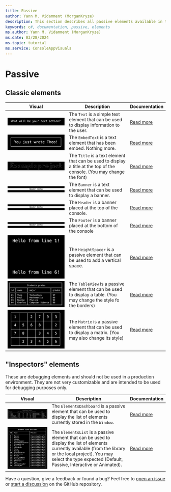 ```yaml
---
title: Passive
author: Yann M. Vidamment (MorganKryze)
description: This section describes all passive elements available in the library. They will be accompanied by a brief description and a link to their respective documentation page.
keywords: c#, documentation, passive, elements
ms.author: Yann M. Vidamment (MorganKryze)
ms.date: 03/28/2024
ms.topic: tutorial
ms.service: ConsoleAppVisuals
---
```


# Passive

## Classic elements

| Visual                                                        | Description                                                                                                            | Documentation                                                                                                                |
| ------------------------------------------------------------- | ---------------------------------------------------------------------------------------------------------------------- | ---------------------------------------------------------------------------------------------------------------------------- |
| ![Text](../assets/img/jpg/elements/text.jpg)                  | The `Text` is a simple text element that can be used to display information to the user.                               | [Read more](https://morgankryze.github.io/ConsoleAppVisuals/3-references/ConsoleAppVisuals.PassiveElements.Text.html)         |
| ![EmbedText](../assets/img/jpg/elements/embed_text.jpg)       | The `EmbedText` is a text element that has been embed. Nothing more.                                                   | [Read more](https://morgankryze.github.io/ConsoleAppVisuals/3-references/ConsoleAppVisuals.PassiveElements.EmbedText.html)    |
| ![Title](../assets/img/jpg/elements/title.jpg)                | The `Title` is a text element that can be used to display a title at the top of the console. (You may change the font) | [Read more](https://morgankryze.github.io/ConsoleAppVisuals/3-references/ConsoleAppVisuals.PassiveElements.Title.html)        |
| ![Banner](../assets/img/jpg/elements/banner.jpg)              | The `Banner` is a text element that can be used to display a banner.                                                   | [Read more](https://morgankryze.github.io/ConsoleAppVisuals/3-references/ConsoleAppVisuals.PassiveElements.Banner.html)       |
| ![Header](../assets/img/jpg/elements/banner.jpg)              | The `Header` is a banner placed at the top of the console.                                                             | [Read more](https://morgankryze.github.io/ConsoleAppVisuals/3-references/ConsoleAppVisuals.PassiveElements.Header.html)       |
| ![Footer](../assets/img/jpg/elements/banner.jpg)              | The `Footer` is a banner placed at the bottom of the console                                                           | [Read more](https://morgankryze.github.io/ConsoleAppVisuals/3-references/ConsoleAppVisuals.PassiveElements.Footer.html)       |
| ![HeightSpacer](../assets/img/jpg/elements/height_spacer.jpg) | The `HeightSpacer` is a passive element that can be used to add a vertical space.                                      | [Read more](https://morgankryze.github.io/ConsoleAppVisuals/3-references/ConsoleAppVisuals.PassiveElements.HeightSpacer.html) |
| ![TableView](../assets/img/jpg/elements/table_view.jpg)       | The `TableView` is a passive element that can be used to display a table. (You may change the style fo the borders)    | [Read more](https://morgankryze.github.io/ConsoleAppVisuals/3-references/ConsoleAppVisuals.PassiveElements.TableView.html)    |
| ![Matrix](../assets/img/jpg/elements/matrix.jpg)              | The `Matrix` is a passive element that can be used to display a matrix. (You may also change its style)                | [Read more](https://morgankryze.github.io/ConsoleAppVisuals/3-references/ConsoleAppVisuals.PassiveElements.Matrix.html)       |

## "Inspectors" elements

These are debugging elements and should not be used in a production environment. They are not very customizable and are intended to be used for debugging purposes only.

| Visual                                                         | Description                                                                                                                                                                                                                         | Documentation                                                                                                                     |
| -------------------------------------------------------------- | ----------------------------------------------------------------------------------------------------------------------------------------------------------------------------------------------------------------------------------- | --------------------------------------------------------------------------------------------------------------------------------- |
| ![ElementsDashboard](../assets/img/jpg/elements/dashboard.jpg) | The `ElementsDashboard` is a passive element that can be used to display the list of elements currently stored in the `Window`.                                                                                                     | [Read more](https://morgankryze.github.io/ConsoleAppVisuals/3-references/ConsoleAppVisuals.PassiveElements.ElementsDashboard.html) |
| ![ElementsList](../assets/img/jpg/elements/elements_list.jpg)  | The `ElementsList` is a passive element that can be used to display the list of elements currently available (from the library or the local project). You may select the type expected (Default, Passive, Interactive or Animated). | [Read more](https://morgankryze.github.io/ConsoleAppVisuals/3-references/ConsoleAppVisuals.PassiveElements.ElementsList.html)      |

Have a question, give a feedback or found a bug? Feel free to [open an issue](https://github.com/MorganKryze/ConsoleAppVisuals/issues) or [start a discussion](https://github.com/MorganKryze/ConsoleAppVisuals/discussions) on the GitHub repository.
